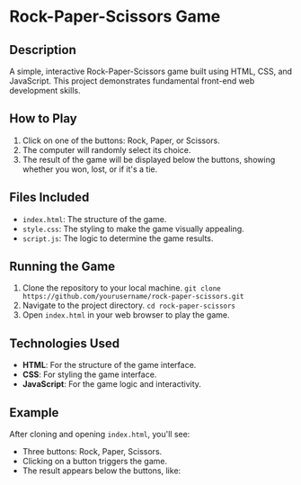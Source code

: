 # Rock-Paper-Scissors Game

## Description
A simple, interactive Rock-Paper-Scissors game built using HTML, CSS, and JavaScript. This project demonstrates fundamental front-end web development skills.

## How to Play
1. Click on one of the buttons: Rock, Paper, or Scissors.
2. The computer will randomly select its choice.
3. The result of the game will be displayed below the buttons, showing whether you won, lost, or if it's a tie.

## Files Included
- `index.html`: The structure of the game.
- `style.css`: The styling to make the game visually appealing.
- `script.js`: The logic to determine the game results.

## Running the Game
1. Clone the repository to your local machine.
   ```git clone https://github.com/yourusername/rock-paper-scissors.git```
2. Navigate to the project directory.
   ```cd rock-paper-scissors```
3. Open `index.html` in your web browser to play the game.

## Technologies Used
- **HTML**: For the structure of the game interface.
- **CSS**: For styling the game interface.
- **JavaScript**: For the game logic and interactivity.

## Example
After cloning and opening `index.html`, you'll see:
- Three buttons: Rock, Paper, Scissors.
- Clicking on a button triggers the game.
- The result appears below the buttons, like:
